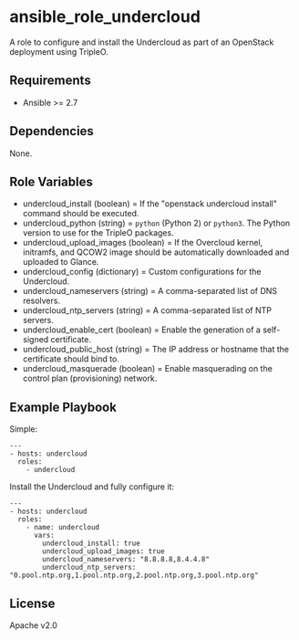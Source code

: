 # ansible_role_undercloud

A role to configure and install the Undercloud as part of an OpenStack deployment using TripleO.

## Requirements

* Ansible >= 2.7

## Dependencies

None.

## Role Variables

* undercloud_install (boolean) = If the "openstack undercloud install" command should be executed.
* undercloud_python (string) = `python` (Python 2) or `python3`. The Python version to use for the TripleO packages.
* undercloud_upload_images (boolean) = If the Overcloud kernel, initramfs, and QCOW2 image should be automatically downloaded and uploaded to Glance.
* undercloud_config (dictionary) = Custom configurations for the Undercloud.
* undercloud_nameservers (string) = A comma-separated list of DNS resolvers.
* undercloud_ntp_servers (string) = A comma-separated list of NTP servers.
* undercloud_enable_cert (boolean) = Enable the generation of a self-signed certificate.
* undercloud_public_host (string) = The IP address or hostname that the certificate should bind to.
* undercloud_masquerade (boolean) = Enable masquerading on the control plan (provisioning) network.

## Example Playbook

Simple:

```
---
- hosts: undercloud
  roles:
    - undercloud
```

Install the Undercloud and fully configure it:

```
---
- hosts: undercloud
  roles:
    - name: undercloud
      vars:
        undercloud_install: true
        undercloud_upload_images: true
        undercloud_nameservers: "8.8.8.8,8.4.4.8"
        undercloud_ntp_servers: "0.pool.ntp.org,1.pool.ntp.org,2.pool.ntp.org,3.pool.ntp.org"
```

## License

Apache v2.0
